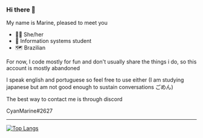 ### Hi there 👋
My name is Marine, pleased to meet you

- 👸🏽 She/her
- 🏫 Information systems student
- 🗺️ Brazilian

For now, I code mostly for fun and don't usually share the things i do, so this account is mostly abandoned

I speak english and portuguese so feel free to use either
(I am studying japanese but am not good enough to sustain conversations ごめん)

The best way to contact me is through discord

<!-- <img src="./assets/discord.png" alt="Discord username" title="Discord username" style="max-height: 16px; max-width: 16px;">  -->CyanMarine#2627


----


[![Top Langs](https://github-readme-stats.vercel.app/api/top-langs/?username=PrincessCyanMarine&theme=nightowl&hide_border=true&layout=compact)](https://github.com/anuraghazra/github-readme-stats)
<!--
**PrincessCyanMarine/PrincessCyanMarine** is a ✨ _special_ ✨ repository because its `README.md` (this file) appears on your GitHub profile.

Here are some ideas to get you started:

- 🔭 I’m currently working on ...
- 🌱 I’m currently learning ...
- 👯 I’m looking to collaborate on ...
- 🤔 I’m looking for help with ...
- 💬 Ask me about ...
- 📫 How to reach me: ...
- 😄 Pronouns: ...
- ⚡ Fun fact: ...
-->
